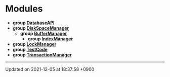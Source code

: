 

# Modules




* **group [DatabaseAPI](/Modules/DatabaseAPI)** 
* **group [DiskSpaceManager](/Modules/DiskSpaceManager)** 
    * **group [BufferManager](/Modules/BufferManager)** 
        * **group [IndexManager](/Modules/IndexManager)** 
* **group [LockManager](/Modules/LockManager)** 
* **group [TestCode](/Modules/TestCode)** 
* **group [TransactionManager](/Modules/TransactionManager)** 



-------------------------------

Updated on 2021-12-05 at 18:37:58 +0900
